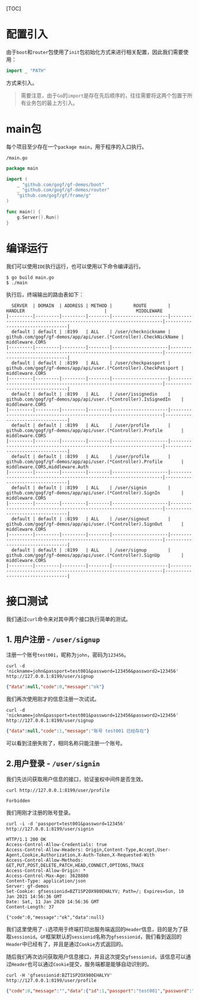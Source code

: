 [TOC]

# 配置引入

由于`boot`和`router`包使用了`init`包初始化方式来进行相关配置，因此我们需要使用：
```go
import _ "PATH"
```
方式来引入。

> 需要注意，由于`Go`的`import`是存在先后顺序的，往往需要将这两个包置于所有业务包的最上方引入。

# main包

每个项目至少存在一个`package main`，用于程序的入口执行。

`/main.go`
```go
package main

import (
	_ "github.com/gogf/gf-demos/boot"
	_ "github.com/gogf/gf-demos/router"
	"github.com/gogf/gf/frame/g"
)

func main() {
	g.Server().Run()
}
```

# 编译运行
我们可以使用`IDE`执行运行，也可以使用以下命令编译运行。
```shell
$ go build main.go
$ ./main
```
执行后，终端输出的路由表如下：
```
  SERVER  | DOMAIN  | ADDRESS | METHOD |        ROUTE        |                              HANDLER                              |           MIDDLEWARE             
|---------|---------|---------|--------|---------------------|-------------------------------------------------------------------|---------------------------------|
  default | default | :8199   | ALL    | /user/checknickname | github.com/gogf/gf-demos/app/api/user.(*Controller).CheckNickName | middleware.CORS                  
|---------|---------|---------|--------|---------------------|-------------------------------------------------------------------|---------------------------------|
  default | default | :8199   | ALL    | /user/checkpassport | github.com/gogf/gf-demos/app/api/user.(*Controller).CheckPassport | middleware.CORS                  
|---------|---------|---------|--------|---------------------|-------------------------------------------------------------------|---------------------------------|
  default | default | :8199   | ALL    | /user/issignedin    | github.com/gogf/gf-demos/app/api/user.(*Controller).IsSignedIn    | middleware.CORS                  
|---------|---------|---------|--------|---------------------|-------------------------------------------------------------------|---------------------------------|
  default | default | :8199   | ALL    | /user/profile       | github.com/gogf/gf-demos/app/api/user.(*Controller).Profile       | middleware.CORS                  
|---------|---------|---------|--------|---------------------|-------------------------------------------------------------------|---------------------------------|
  default | default | :8199   | ALL    | /user/profile       | github.com/gogf/gf-demos/app/api/user.(*Controller).Profile       | middleware.CORS,middleware.Auth  
|---------|---------|---------|--------|---------------------|-------------------------------------------------------------------|---------------------------------|
  default | default | :8199   | ALL    | /user/signin        | github.com/gogf/gf-demos/app/api/user.(*Controller).SignIn        | middleware.CORS                  
|---------|---------|---------|--------|---------------------|-------------------------------------------------------------------|---------------------------------|
  default | default | :8199   | ALL    | /user/signout       | github.com/gogf/gf-demos/app/api/user.(*Controller).SignOut       | middleware.CORS                  
|---------|---------|---------|--------|---------------------|-------------------------------------------------------------------|---------------------------------|
  default | default | :8199   | ALL    | /user/signup        | github.com/gogf/gf-demos/app/api/user.(*Controller).SignUp        | middleware.CORS                  
|---------|---------|---------|--------|---------------------|-------------------------------------------------------------------|---------------------------------|
```

# 接口测试

我们通过`curl`命令来对其中两个接口执行简单的测试。

## 1. 用户注册 - `/user/signup`
注册一个账号`test001`，昵称为`john`，密码为`123456`。
```shell
curl -d 'nickname=john&passport=test001&password=123456&password2=123456' http://127.0.0.1:8199/user/signup
```
```json
{"data":null,"code":0,"message":"ok"}
```
我们再次使用刚才的信息注册一次试试。
```shell
curl -d 'nickname=john&passport=test001&password=123456&password2=123456' http://127.0.0.1:8199/user/signup
```
```json
{"data":null,"code":1,"message":"账号 test001 已经存在"}
```
可以看到注册失败了，相同名称只能注册一个账号。

## 2.用户登录 - `/user/signin`
我们先访问获取用户信息的接口，验证鉴权中间件是否生效。
```shell
curl http://127.0.0.1:8199/user/profile
```
```
Forbidden
```
我们用刚才注册的账号登录。
```shell
curl -i -d 'passport=test001&password=123456' http://127.0.0.1:8199/user/signin
```
```
HTTP/1.1 200 OK
Access-Control-Allow-Credentials: true
Access-Control-Allow-Headers: Origin,Content-Type,Accept,User-Agent,Cookie,Authorization,X-Auth-Token,X-Requested-With
Access-Control-Allow-Methods: GET,PUT,POST,DELETE,PATCH,HEAD,CONNECT,OPTIONS,TRACE
Access-Control-Allow-Origin: *
Access-Control-Max-Age: 3628800
Content-Type: application/json
Server: gf-demos
Set-Cookie: gfsessionid=BZT1SP2OX980EHALYV; Path=/; Expires=Sun, 10 Jan 2021 14:56:36 GMT
Date: Sat, 11 Jan 2020 14:56:36 GMT
Content-Length: 37

{"code":0,"message":"ok","data":null}
```
我们这里使用了`-i`选项用于终端打印出服务端返回的`Header`信息，目的是为了获取`sessionid`。`GF`框架默认的`sessionid`名称为`gfsessionid`，我们看到返回的`Header`中已经有了，并且是通过`Cookie`方式返回的。

随后我们再次访问获取用户信息接口，并且这次提交`gfsessionid`，该信息可以通过`Header`也可以通过`Cookie`提交，服务端都是能够自动识别的。

```shell
curl -H 'gfsessionid:BZT1SP2OX980EHALYV' http://127.0.0.1:8199/user/profile
```

```json
{"code":0,"message":"","data":{"id":1,"passport":"test001","password":"123456","nickname":"john","create_time":"2020-01-10 23:51:41"}}
```

